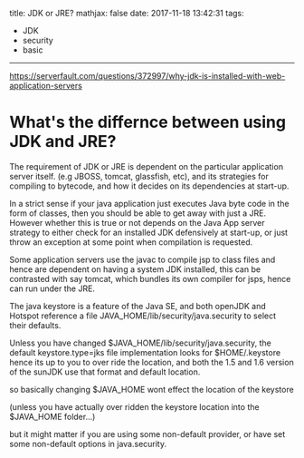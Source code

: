 title: JDK or JRE?
mathjax: false
date: 2017-11-18 13:42:31
tags:
- JDK
- security
- basic
---

https://serverfault.com/questions/372997/why-jdk-is-installed-with-web-application-servers

# What's the differnce between using JDK and JRE?

The requirement of JDK or JRE is dependent on the particular application server itself. (e.g JBOSS, tomcat, glassfish, etc), and its strategies for compiling to bytecode, and how it decides on its dependencies at start-up.

In a strict sense if your java application just executes Java byte code in the form of classes, then you should be able to get away with just a JRE. However whether this is true or not depends on the Java App server strategy to either check for an installed JDK defensively at start-up, or just throw an exception at some point when compilation is requested.

Some application servers use the javac to compile jsp to class files and hence are dependent on having a system JDK installed, this can be contrasted with say tomcat, which bundles its own compiler for jsps, hence can run under the JRE.

The java keystore is a feature of the Java SE, and both openJDK and Hotspot reference a file JAVA_HOME/lib/security/java.security to select their defaults.

Unless you have changed $JAVA_HOME/lib/security/java.security, the default keystore.type=jks file implementation looks for $HOME/.keystore hence its up to you to over ride the location, and both the 1.5 and 1.6 version of the sunJDK use that format and default location.

so basically changing $JAVA_HOME wont effect the location of the keystore

(unless you have actually over ridden the keystore location into the $JAVA_HOME folder...)

but it might matter if you are using some non-default provider, or have set some non-default options in java.security.
